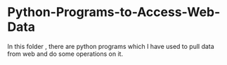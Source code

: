 # Python-Programs-to-Access-Web-Data
In this folder , there are python programs which I have used to pull data from web and do some operations on it.
